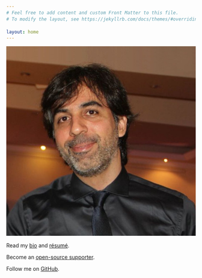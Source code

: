 ```yaml
---
# Feel free to add content and custom Front Matter to this file.
# To modify the layout, see https://jekyllrb.com/docs/themes/#overriding-theme-defaults

layout: home
---
```


![Rodrigo Ferreira](./assets/images/profile.jpg)

Read my [bio](./about/) and [résumé](/assets/docs/resume.pdf).

Become an [open-source supporter](/support/).

Follow me on [GitHub](https://github.com/raugfer).

